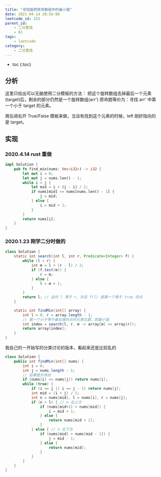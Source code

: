 ```yaml
---
title: "寻找旋转排序数组中的最小值"
date: 2021-04-14 20:54:00
leetcode_id: 153
parent_id: 
    - 二分查找
    - 81
tags:
    - leetcode
category:
    - 二分查找
---
```


* toc
{:toc}

## 分析
这里只给出可以无脑使用二分模板的方法：
把这个旋转数组去掉最后一个元素(target)后，剩余的部分仍然是一个旋转数组(arr')
原命题等价为：寻找 arr' 中第一个小于 target 的元素。

用左闭右开 True/False 模板来做，当没有找到这个元素的时候，left 刚好指向的是 target。


## 实现

### 2020.4.14 rust 重做
```rust
impl Solution {
    pub fn find_min(nums: Vec<i32>) -> i32 {
        let mut i = 0;
        let mut j = nums.len() - 1;
        while i < j {
            let mid = i + (j - i) / 2;
            if nums[mid] <= nums[nums.len() - 1] {
                j = mid;
            } else {
                i = mid + 1;
            }
        }
        return nums[i];
    }
}
```

### 2020.1.23 刚学二分时做的
```java
class Solution {
    static int search(int l, int r, Predicate<Integer> f) {
        while (l < r) {
            int m = l + (r - l) / 2;
            if (f.test(m)) {
                r = m;
            } else {
                l = m + 1;
            }
        }
        return l; // 此时 l 等于 r，并且 f(l) 是第一个等于 true 的点
    }

    static int findMin(int[] array) {
        int l = 0, r = array.length - 1;
        // 第一个小于等于最右端的点的元素位置，即最小值
        int index = search(l, r, m -> array[m] <= array[r]);
        return array[index];
    }
}
```

我自己的一开始写的分类讨论的版本，看起来还是比较乱的
```java
class Solution {
    public int findMin(int[] nums) {
        int i = 0;
        int j = nums.length - 1;
        // 如果是升序的
        if (nums[i] <= nums[j]) return nums[i];
        while (true) {
            if (i == j || i == j - 1) return nums[j];
            int mid = (i + j) / 2;
            int n = nums[mid], l = nums[i], r = nums[j];
            if (n > l) { // n 在上方
                if (nums[mid+1] > nums[mid]) {
                    i = mid + 1;
                } else {
                    return nums[mid + 1];
                }
            } else { // n 在下方
                if (nums[mid] > nums[mid - 1]) {
                    j = mid - 1;
                } else {
                    return nums[mid];
                }
            }
        }
    }
}
```